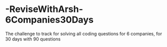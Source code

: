 # -ReviseWithArsh-6Companies30Days
The challenge to track for solving all coding questions for 6 companies, for 30 days with 90 questions
